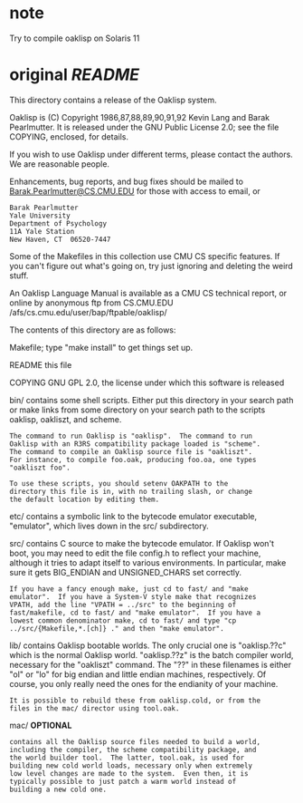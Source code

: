# note
Try to compile oaklisp on Solaris 11

# original _README_
This directory contains a release of the Oaklisp system.

Oaklisp is (C) Copyright 1986,87,88,89,90,91,92 Kevin Lang and Barak
Pearlmutter.  It is released under the GNU Public License 2.0; see the
file COPYING, enclosed, for details.

If you wish to use Oaklisp under different terms, please contact the
authors.  We are reasonable people.


Enhancements, bug reports, and bug fixes should be mailed to
Barak.Pearlmutter@CS.CMU.EDU for those with access to email, or

	Barak Pearlmutter
	Yale University
	Department of Psychology
	11A Yale Station
	New Haven, CT  06520-7447


Some of the Makefiles in this collection use CMU CS specific features.
If you can't figure out what's going on, try just ignoring and
deleting the weird stuff.

An Oaklisp Language Manual is available as a CMU CS technical report,
or online by anonymous ftp from CS.CMU.EDU
/afs/cs.cmu.edu/user/bap/ftpable/oaklisp/



The contents of this directory are as follows:

Makefile; type "make install" to get things set up.

README	this file

COPYING	GNU GPL 2.0, the license under which this software is released

bin/	contains some shell scripts.  Either put this directory in
	your search path or make links from some directory on your
	search path to the scripts oaklisp, oakliszt, and scheme.

	The command to run Oaklisp is "oaklisp".  The command to run
	Oaklisp with an R3RS compatibility package loaded is "scheme".
	The command to compile an Oaklisp source file is "oakliszt".
	For instance, to compile foo.oak, producing foo.oa, one types
	"oakliszt foo".

	To use these scripts, you should setenv OAKPATH to the
	directory this file is in, with no trailing slash, or change
	the default location by editing them.

etc/	contains a symbolic link to the bytecode emulator executable,
	"emulator", which lives down in the src/ subdirectory.

src/	contains C source to make the bytecode emulator.  If Oaklisp
	won't boot, you may need to edit the file config.h to reflect
	your machine, although it tries to adapt itself to various
	environments.  In particular, make sure it gets BIG_ENDIAN and
	UNSIGNED_CHARS set correctly.

	If you have a fancy enough make, just cd to fast/ and "make
	emulator".  If you have a System-V style make that recognizes
	VPATH, add the line "VPATH = ../src" to the beginning of
	fast/makefile, cd to fast/ and "make emulator".  If you have a
	lowest common denominator make, cd to fast/ and type "cp
	../src/{Makefile,*.[ch]} ." and then "make emulator".

lib/	contains Oaklisp bootable worlds.  The only crucial one is
	"oaklisp.??c" which is the normal Oaklisp world.
	"oaklisp.??z" is the batch compiler world, necessary for the
	"oakliszt" command.  The "??" in these filenames is either
	"ol" or "lo" for big endian and little endian machines,
	respectively.  Of course, you only really need the ones for
	the endianity of your machine.

	It is possible to rebuild these from oaklisp.cold, or from the
	files in the mac/ director using tool.oak.

mac/	**OPTIONAL**

	contains all the Oaklisp source files needed to build a world,
	including the compiler, the scheme compatibility package, and
	the world builder tool.  The latter, tool.oak, is used for
	building new cold world loads, necessary only when extremely
	low level changes are made to the system.  Even then, it is
	typically possible to just patch a warm world instead of
	building a new cold one.

